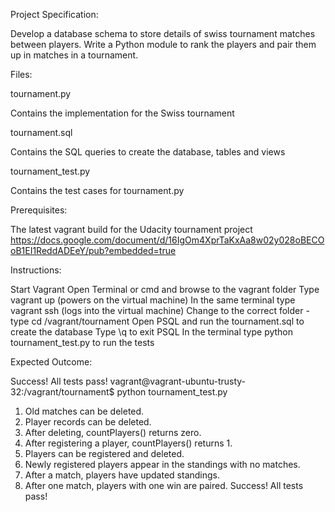 Project Specification:

Develop a database schema to store details of swiss tournament matches between players.
Write a Python module to rank the players and pair them up in matches in a tournament.

Files:

tournament.py

Contains the implementation for the Swiss tournament

tournament.sql

Contains the SQL queries to create the database, tables and views

tournament_test.py

Contains the test cases for tournament.py

Prerequisites:

The latest vagrant build for the Udacity tournament project 
https://docs.google.com/document/d/16IgOm4XprTaKxAa8w02y028oBECOoB1EI1ReddADEeY/pub?embedded=true

Instructions:

Start Vagrant
Open Terminal or cmd and browse to the vagrant folder
Type vagrant up (powers on the virtual machine)
In the same terminal type vagrant ssh (logs into the virtual machine)
Change to the correct folder - type cd /vagrant/tournament
Open PSQL and run the tournament.sql to create the database
Type \q to exit PSQL 
In the terminal type python tournament_test.py to run the tests

Expected Outcome:

Success! All tests pass!
vagrant@vagrant-ubuntu-trusty-32:/vagrant/tournament$ python tournament_test.py
1. Old matches can be deleted.
2. Player records can be deleted.
3. After deleting, countPlayers() returns zero.
4. After registering a player, countPlayers() returns 1.
5. Players can be registered and deleted.
6. Newly registered players appear in the standings with no matches.
7. After a match, players have updated standings.
8. After one match, players with one win are paired.
Success! All tests pass!
